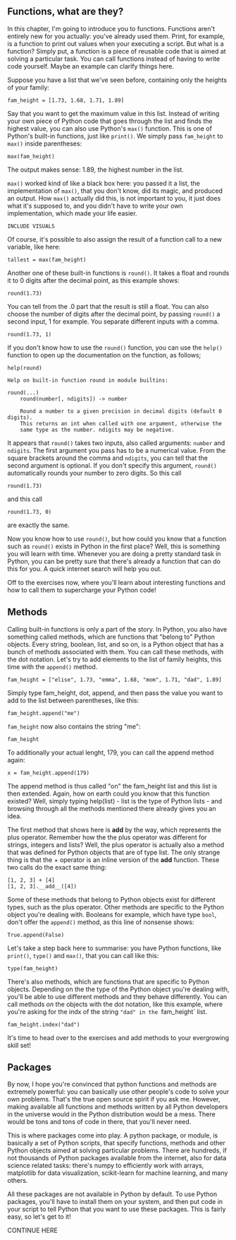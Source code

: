 ## Functions, what are they?

In this chapter, I'm going to introduce you to functions. Functions aren't entirely new for you actually: you've already used them. Print, for example, is a function to print out values when your executing a script. But what is a function? Simply put, a function is a piece of reusable code that is aimed at solving a particular task. You can call functions instead of having to write code yourself. Maybe an example can clarify things here.

Suppose you have a list that we've seen before, containing only the heights of your family:

```
fam_height = [1.73, 1.68, 1.71, 1.89]
```

Say that you want to get the maximum value in this list. Instead of writing your own piece of Python code that goes through the list and finds the highest value, you can also use Python's `max()` function. This is one of Python's built-in functions, just like `print()`. We simply pass `fam_height` to `max()` inside parentheses:

```
max(fam_height)
```

The output makes sense: 1.89, the highest number in the list. 

`max()` worked kind of like a black box here: you passed it a list, the implementation of `max()`, that you don't know, did its magic, and produced an output. How `max()` actually did this, is not important to you, it just does what it's supposed to, and you didn't have to write your own implementation, which made your life easier.

```
INCLUDE VISUALS
```

Of course, it's possible to also assign the result of a function call to a new variable, like here:

```
tallest = max(fam_height)
```

Another one of these built-in functions is `round()`. It takes a float and rounds it to 0 digits after the decimal point, as this example shows:

```
round(1.73)
```

You can tell from the .0 part that the result is still a float. You can also choose the number of digits after the decimal point, by passing   `round()` a second input, 1 for example. You separate different inputs with a comma.

```
round(1.73, 1)
```

If you don't know how to use the `round()` function, you can use the `help()` function to open up the documentation on the function, as follows; 

```
help(round)

Help on built-in function round in module builtins:

round(...)
    round(number[, ndigits]) -> number

    Round a number to a given precision in decimal digits (default 0 digits).
    This returns an int when called with one argument, otherwise the
    same type as the number. ndigits may be negative.
```

It appears that `round()` takes two inputs, also called arguments: `number` and `ndigits`. The first argument you pass has to be a numerical value. From the square brackets around the comma and `ndigits`, you can tell that the second argument is optional. If you don't specify this argument, `round()` automatically rounds your number to zero digits. So this call

```
round(1.73)
```

and this call

```
round(1.73, 0)
```

are exactly the same.

Now you know how to use `round()`, but how could you know that a function such as `round()` exists in Python in the first place? Well, this is something you will learn with time. Whenever you are doing a pretty standard task in Python, you can be pretty sure that there's already a function that can do this for you. A quick internet search will help you out.

Off to the exercises now, where you'll learn about interesting functions and how to call them to supercharge your Python code!

## Methods

Calling built-in functions is only a part of the story. In Python, you also have something called methods, which are functions that "belong to" Python objects. Every string, boolean, list, and so on, is a Python object that has a bunch of methods associated with them. You can call these methods, with the dot notation. Let's try to add elements to the list of family heights, this time with the `append()` method.

```
fam_height = ["elise", 1.73, "emma", 1.68, "mom", 1.71, "dad", 1.89]
```

Simply type fam_height, dot, append, and then pass the value you want to add to the list between parentheses, like this:

```
fam_height.append("me")
```

`fam_height` now also contains the string "me":

```
fam_height
```

To additionally your actual lenght, 179, you can call the append method again:

```
x = fam_height.append(179)
```

The append method is thus called "on" the fam_height list and this list is then extended. Again, how on earth could you know that this function existed? Well, simply typing help(list) - list is the type of Python lists - and browsing through all the methods mentioned there already gives you an idea.

The first method that shows here is __add__ by the way, which represents the plus operator. Remember how the the plus operator was different for strings, integers and lists? Well, the plus operator is actually also a method that was defined for Python objects that are of type list. The only strange thing is that the + operator is an inline version of the __add__ function. These two calls do the exact same thing:

```
[1, 2, 3] + [4]
[1, 2, 3].__add__([4])
```


Some of these methods that belong to Python objects exist for different types, such as the plus operator. Other methods are specific to the Python object you're dealing with. Booleans for example, which have type `bool`, don't offer the `append()` method, as this line of nonsense shows:

```
True.append(False)
```

Let's take a step back here to summarise: you have Python functions, like `print()`, `type()` and `max()`, that you can call like this:

```
type(fam_height)
```

There's also methods, which are functions that are specific to Python objects. Depending on the the type of the Python object you're dealing with, you'll be able to use different methods and they behave differently. You can call methods _on_ the objects with the dot notation, like this example, where you're asking for the indx of the string `"dad" in the `fam_height` list.

```
fam_height.index("dad")
```

It's time to head over to the exercises and add methods to your evergrowing skill set!

## Packages

By now, I hope you're convinced that python functions and methods are extremely powerful: you can basically use other people's code to solve your own problems. That's the true open source spirit if you ask me. However, making available all functions and methods written by all Python developers in the universe would in the Python distribution would be a mess. There would be tons and tons of code in there, that you'll never need.

This is where packages come into play. A python package, or module, is basically a set of Python scripts, that specify functions, methods and other Python objects aimed at solving particular problems. There are hundreds, if not thousands of Python packages available from the internet, also for data science related tasks: there's numpy to efficiently work with arrays, matplotlib for data visualization, scikit-learn for machine learning, and many others.

All these packages are not available in Python by default. To use Python packages, you'll have to install them on your system, and then put code in your script to tell Python that you want to use these packages. This is fairly easy, so let's get to it!

CONTINUE HERE





